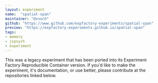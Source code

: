 ```yaml
---
layout: experiment
name:  "spatial-span"
maintainer: "@vsoch"
github: "https://www.github.com/expfactory-experiments/spatial-span"
preview: "https://expfactory-experiments.github.io/spatial-span"
tags:
- memory
- jspsych
- experiment
---
```


This was a legacy experiment that has been ported into its Experiment Factory Reproducible Container version. If you'd like to make the experiment, it's documentation, or use better, please contribute at the repositories linked below.

